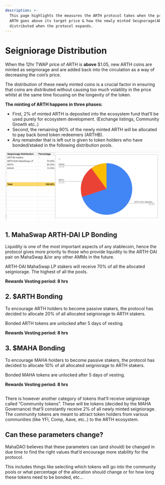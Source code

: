 ```yaml
---
description: >-
  This page highlights the measures the ARTH protocol takes when the price of
  ARTH goes above its target price & how the newly minted Seignorage(ARTH) is
  distributed when the protocol expands.
---
```


# Seigniorage Distribution

When the 12hr TWAP price of ARTH is **above** $1.05, new ARTH coins are minted as seigniorage and are added back into the circulation as a way of decreasing the coin’s price.

The distribution of these newly minted coins is a crucial factor in ensuring that coins are distributed without causing too much volatility in the price whilst at the same time focusing on the longevity of the token.

**The minting of ARTH happens in three phases:** 

* First, 2% of minted ARTH is deposited into the ecosystem fund that’ll be used purely for ecosystem development. \(Exchange listings, Community Growth etc..\)
* Second, the remaining 90% of the newly minted ARTH will be allocated to pay back bond token redeemers \(ARTHB\).
* Any remainder that is left out is given to token holders who have bonded/staked in the following distribution pools.

![](../../.gitbook/assets/seigniorage-distribution-updated.png)

## 1. MahaSwap ARTH-DAI LP Bonding  <a id="0b5e"></a>

Liquidity is one of the most important aspects of any stablecoin, hence the protocol gives more priority to those who provide liquidity to the ARTH-DAI pair on MahaSwap &/or any other AMMs in the future.

ARTH-DAI MahaSwap LP stakers will receive 70% of all the allocated seigniorage. The highest of all the pools. 

**Rewards Vesting period: 8 hrs**

## 2. $ARTH Bonding <a id="0b5e"></a>

To encourage ARTH holders to become passive stakers, the protocol has decided to allocate 20% of all allocated seigniorage to ARTH stakers.

Bonded ARTH tokens are unlocked after 5 days of vesting.

**Rewards Vesting period: 8 hrs**

## 3. $MAHA Bonding <a id="0b5e"></a>

To encourage MAHA holders to become passive stakers, the protocol has decided to allocate 10% of all allocated seigniorage to ARTH stakers.

Bonded MAHA tokens are unlocked after 5 days of vesting.

**Rewards Vesting period: 8 hrs**

##  <a id="764b"></a>

There is however another category of tokens that’ll receive seigniorage called “Community tokens”. These will be tokens \(decided by the MAHA Governance\) that’ll constantly receive 2% of all newly minted seigniorage. The community tokens are meant to attract token holders from various communities \(like YFI, Comp, Aave, etc..\) to the ARTH ecosystem.

## Can these parameters change? <a id="0e44"></a>

MahaDAO believes that these parameters can \(and should\) be changed in due time to find the right values that’d encourage more stability for the protocol.

This includes things like selecting which tokens will go into the community pools or what percentage of the allocation should change or for how long these tokens need to be bonded, etc... 

